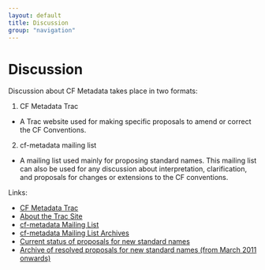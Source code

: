 ```yaml
---
layout: default
title: Discussion
group: "navigation"
---
```


# Discussion
 
Discussion about CF Metadata takes place in two formats:

1. CF Metadata Trac
  * A Trac website used for making specific proposals to amend or correct the CF Conventions. 
2. cf-metadata mailing list
  * A mailing list used mainly for proposing standard names. This mailing list can also be used for any discussion about interpretation, clarification, and proposals for changes or extensions to the CF conventions.  

Links:

* [CF Metadata Trac][trac]
* [About the Trac Site][about]
* [cf-metadata Mailing List][mail]
* [cf-metadata Mailing List Archives][archives]
* [Current status of proposals for new standard names][current]
* [Archive of resolved proposals for new standard names (from March 2011 onwards)][proposals]

[trac]: http://cf-trac.llnl.gov/trac 
[about]: about-trac.html
[mail]: http://mailman.cgd.ucar.edu/mailman/listinfo/cf-metadata
[archives]: http://mailman.cgd.ucar.edu/pipermail/cf-metadata/
[current]: http://cfeditor.ceda.ac.uk/proposals/1?status=active&namefilter=&proposerfilter=&descfilter=&filter+and+display=filter
[proposals]: http://cfeditor.ceda.ac.uk/proposals/1?status=inactive&namefilter=&proposerfilter=&descfilter=&filter+and+display=filter
